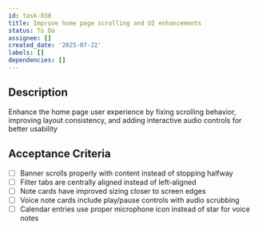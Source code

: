 ```yaml
---
id: task-038
title: Improve home page scrolling and UI enhancements
status: To Do
assignee: []
created_date: '2025-07-22'
labels: []
dependencies: []
---
```


## Description

Enhance the home page user experience by fixing scrolling behavior, improving layout consistency, and adding interactive audio controls for better usability

## Acceptance Criteria

- [ ] Banner scrolls properly with content instead of stopping halfway
- [ ] Filter tabs are centrally aligned instead of left-aligned
- [ ] Note cards have improved sizing closer to screen edges
- [ ] Voice note cards include play/pause controls with audio scrubbing
- [ ] Calendar entries use proper microphone icon instead of star for voice notes
